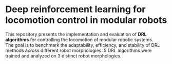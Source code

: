 # Deep reinforcement learning for locomotion control in modular robots
This repository presents the implementation and evaluation of **DRL algorithms** for controlling the locomotion of modular robotic systems.  
The goal is to benchmark the adaptability, efficiency, and stability of DRL methods across different robot morphologies.
5 DRL algorithms were trained and analyzed on 3 distinct robot morphologies. 


